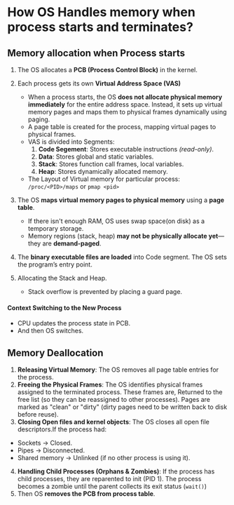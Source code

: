 # How OS Handles memory when process starts and terminates?

## Memory allocation when Process starts
1. The OS allocates a **PCB (Process Control Block)** in the kernel.

2. Each process gets its own **Virtual Address Space (VAS)**
    - When a process starts, the OS **does not allocate physical memory immediately** for the entire address space. Instead, it sets up virtual memory pages and maps them to physical frames dynamically using paging.
    - A page table is created for the process, mapping virtual pages to physical frames.
    - VAS is divided into Segments:
        1. **Code Segement**: Stores executable instructions *(read-only)*.
        2. **Data**: Stores global and static variables.
        3. **Stack**: Stores function call frames, local variables.
        4. **Heap**: Stores dynamically allocated memory.
    - The Layout of Virtual memory for particular process: `/proc/<PID>/maps` or `pmap <pid>`
3. The OS **maps virtual memory pages to physical memory** using a **page table**.
    - If there isn't enough RAM, OS uses swap space(on disk) as a temporary storage.
    - Memory regions (stack, heap) **may not be physically allocate yet**—they are **demand-paged**.
4. The **binary executable files are loaded** into Code segment. The OS sets the program’s entry point.
5. Allocating the Stack and Heap.
    - Stack overflow is prevented by placing a guard page.

#### Context Switching to the New Process
- CPU updates the process state in PCB.
- And then OS switches.

## Memory Deallocation
1. **Releasing Virtual Memory**: The OS removes all page table entries for the process.
2. **Freeing the Physical Frames**: The OS identifies physical frames assigned to the terminated process. These frames are, Returned to the free list (so they can be reassigned to other processes). Pages are marked as "clean" or "dirty" (dirty pages need to be written back to disk before reuse).
3. **Closing Open files and kernel objects**: The OS closes all open file descriptors.If the process had:
- Sockets → Closed.
- Pipes → Disconnected.
- Shared memory → Unlinked (if no other process is using it).
4. **Handling Child Processes (Orphans & Zombies)**: If the process has child processes, they are reparented to init (PID 1). The process becomes a zombie until the parent collects its exit status (`wait()`)
5. Then OS **removes the PCB from process table**.
